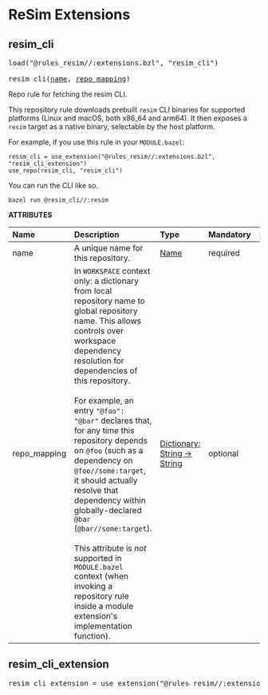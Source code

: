 <!-- Generated with Stardoc: http://skydoc.bazel.build -->

# ReSim Extensions

<a id="resim_cli"></a>

## resim_cli

<pre>
load("@rules_resim//:extensions.bzl", "resim_cli")

resim_cli(<a href="#resim_cli-name">name</a>, <a href="#resim_cli-repo_mapping">repo_mapping</a>)
</pre>

Repo rule for fetching the resim CLI.

This repository rule downloads prebuilt `resim` CLI binaries for supported
platforms (Linux and macOS, both x86_64 and arm64). It then exposes a
`resim` target as a native binary, selectable by the host platform.

For example, if you use this rule in your `MODULE.bazel`:
```
resim_cli = use_extension("@rules_resim//:extensions.bzl", "resim_cli_extension")
use_repo(resim_cli, "resim_cli")
```

You can run the CLI like so.
```
bazel run @resim_cli//:resim
```

**ATTRIBUTES**


| Name  | Description | Type | Mandatory | Default |
| :------------- | :------------- | :------------- | :------------- | :------------- |
| <a id="resim_cli-name"></a>name |  A unique name for this repository.   | <a href="https://bazel.build/concepts/labels#target-names">Name</a> | required |  |
| <a id="resim_cli-repo_mapping"></a>repo_mapping |  In `WORKSPACE` context only: a dictionary from local repository name to global repository name. This allows controls over workspace dependency resolution for dependencies of this repository.<br><br>For example, an entry `"@foo": "@bar"` declares that, for any time this repository depends on `@foo` (such as a dependency on `@foo//some:target`, it should actually resolve that dependency within globally-declared `@bar` (`@bar//some:target`).<br><br>This attribute is _not_ supported in `MODULE.bazel` context (when invoking a repository rule inside a module extension's implementation function).   | <a href="https://bazel.build/rules/lib/dict">Dictionary: String -> String</a> | optional |  |


<a id="resim_cli_extension"></a>

## resim_cli_extension

<pre>
resim_cli_extension = use_extension("@rules_resim//:extensions.bzl", "resim_cli_extension")
</pre>



